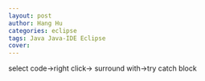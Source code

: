 ```yaml
---
layout: post
author: Hang Hu
categories: eclipse
tags: Java Java-IDE Eclipse 
cover: 
---
```


select code->right click-> surround with->try catch block
